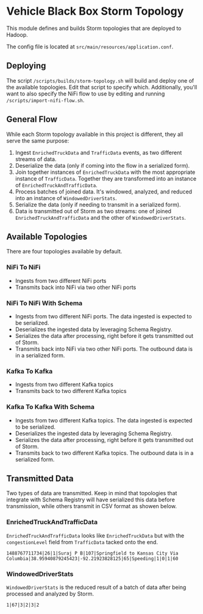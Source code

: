 # Vehicle Black Box Storm Topology

This module defines and builds Storm topologies that are deployed to Hadoop.

The config file is located at `src/main/resources/application.conf`.


## Deploying

The script `/scripts/builds/storm-topology.sh` will build and deploy one of the available topologies.  Edit that script to specify which.  Additionally, you'll want to also specify the NiFi flow to use by editing and running `/scripts/import-nifi-flow.sh`.

## General Flow

While each Storm topology available in this project is different, they all serve the same purpose:

1.  Ingest `EnrichedTruckData` and `TrafficData` events, as two different streams of data.
2.  Deserialize the data (only if coming into the flow in a serialized form).
3.  Join together instances of `EnrichedTruckData` with the most appropriate instance of `TrafficData`.  Together they are transformed into an instance of `EnrichedTruckAndTrafficData`.
4.  Process batches of joined data.  It's windowed, analyzed, and reduced into an instance of `WindowedDriverStats`.
5.  Serialize the data (only if needing to transmit in a serialized form).
6.  Data is transmitted out of Storm as two streams: one of joined `EnrichedTruckAndTrafficData` and the other of `WindowedDriverStats`.

## Available Topologies

There are four topologies available by default.

### NiFi To NiFi

-   Ingests from two different NiFi ports
-   Transmits back into NiFi via two other NiFi ports

### NiFi To NiFi With Schema

-   Ingests from two different NiFi ports.  The data ingested is expected to be serialized.
-   Deserializes the ingested data by leveraging Schema Registry.
-   Serializes the data after processing, right before it gets transmitted out of Storm.
-   Transmits back into NiFi via two other NiFi ports.  The outbound data is in a serialized form.

### Kafka To Kafka

-   Ingests from two different Kafka topics
-   Transmits back to two different Kafka topics

### Kafka To Kafka With Schema

-   Ingests from two different Kafka topics.  The data ingested is expected to be serialized.
-   Deserializes the ingested data by leveraging Schema Registry.
-   Serializes the data after processing, right before it gets transmitted out of Storm.
-   Transmits back to two different Kafka topics.  The outbound data is in a serialized form.

## Transmitted Data

Two types of data are transmitted.  Keep in mind that topologies that integrate with Schema Registry will have serialized this data before transmission, while others transmit in CSV format as showen below.

### EnrichedTruckAndTrafficData

`EnrichedTruckAndTrafficData` looks like `EnrichedTruckData` but with the `congestionLevel` field from `TrafficData` tacked onto the end.

```
1488767711734|26|1|Suraj P B|107|Springfield to Kansas City Via Columbia|38.95940879245423|-92.21923828125|65|Speeding|1|0|1|60
```

### WindowedDriverStats

`WindowedDriverStats` is the reduced result of a batch of data after being processed and analyzed by Storm.

```
1|67|3|2|3|2
```

